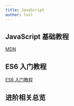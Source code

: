 ```yaml
---
title: JavaScript
author: lvzl
---
```


<script setup>
  import XmindViewer from '@/XmindViewer'
</script>

## JavaScript 基础教程

[MDN](https://developer.mozilla.org/en-US/docs/Web/JavaScript)

## ES6 入门教程

[ES6 入门教程](https://es6.ruanyifeng.com/)

## 进阶相关总览

<XmindViewer url="https://mp-cb2e47ef-a802-469a-a81c-2b6efa9f8b60.cdn.bspapp.com/blog-resource/xmind/jsdeep.xmind"/>

